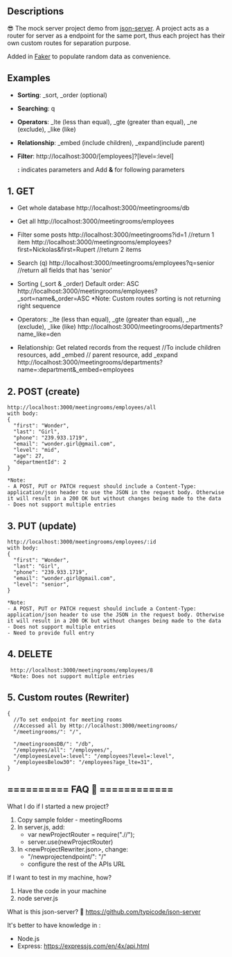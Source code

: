 ## Descriptions

😎 The mock server project demo from [json-server](https://github.com/typicode/json-server). A project acts as a router for server as a endpoint for the same port, thus each project has their own custom routes for separation purpose.

Added in [Faker](https://github.com/marak/Faker.js/) to populate random data as convenience.

## Examples
- **Sorting**: _sort, _order (optional)
- **Searching**: q
- **Operators**: _lte (less than equal), _gte (greater than equal), _ne (exclude), _like (like)
- **Relationship**: _embed (include children), _expand(include parent)
- **Filter**: http://localhost:3000/[employees]?[level=:level]

  **\:** indicates parameters and
  Add **&** for following parameters


## 1. GET
  - Get whole database
    http://localhost:3000/meetingrooms/db

  - Get all
    http://localhost:3000/meetingrooms/employees

  - Filter some posts
    http://localhost:3000/meetingrooms?id=1 //return 1 item
    http://localhost:3000/meetingrooms/employees?first=Nickolas&first=Rupert //return 2 items

  - Search (q)
    http://localhost:3000/meetingrooms/employees?q=senior
    //return all fields that has 'senior'

  - Sorting (_sort & _order)
    Default order: ASC
    http://localhost:3000/meetingrooms/employees?_sort=name&_order=ASC
    *Note: Custom routes sorting is not returning right sequence

  - Operators:  _lte (less than equal), _gte (greater than equal), _ne (exclude), _like (like)
    http://localhost:3000/meetingrooms/departments?name_like=den 
  
  - Relationship: Get related records from the request
    //To include children resources, add _embed
    //           parent resource, add _expand
    http://localhost:3000/meetingrooms/departments?name=:department&_embed=employees

## 2. POST (create)
    http://localhost:3000/meetingrooms/employees/all
    with body:
    {
      "first": "Wonder",
      "last": "Girl",
      "phone": "239.933.1719",
      "email": "wonder.girl@gmail.com",
      "level": "mid",
      "age": 27,
      "departmentId": 2
    }

    *Note:
    - A POST, PUT or PATCH request should include a Content-Type: application/json header to use the JSON in the request body. Otherwise it will result in a 200 OK but without changes being made to the data
    - Does not support multiple entries

## 3. PUT (update)
    http://localhost:3000/meetingrooms/employees/:id
    with body:
    {
      "first": "Wonder",
      "last": "Girl",
      "phone": "239.933.1719",
      "email": "wonder.girl@gmail.com",
      "level": "senior",
    }

    *Note:
    - A POST, PUT or PATCH request should include a Content-Type: application/json header to use the JSON in the request body. Otherwise it will result in a 200 OK but without changes being made to the data
    - Does not support multiple entries
    - Need to provide full entry

## 4. DELETE
     http://localhost:3000/meetingrooms/employees/8
     *Note: Does not support multiple entries

## 5. Custom routes (Rewriter)
    {
      //To set endpoint for meeting rooms
      //Accessed all by Http://localhost:3000/meetingrooms/
      "/meetingrooms/": "/",

      "/meetingroomsDB/": "/db",
      "/employees/all": "/employees/",
      "/employeesLevel=:level": "/employees?level=:level",
      "/employeesBelow30": "/employees?age_lte=31",
    }



## ========== FAQ 🙋 ============
What I do if I started a new project?
1. Copy sample folder - meetingRooms
2. In server.js, add:
    - var newProjectRouter = require("./<newProjectFolder>/<newProjectRoute>");
    - server.use(newProjectRouter)
3. In <newProjectRewriter.json>, change:
    - "/newprojectendpoint/": "/"
    - configure the rest of the APIs URL

If I want to test in my machine, how?
1. Have the code in your machine
2. node server.js

What is this json-server?
💁 https://github.com/typicode/json-server

It's better to have knowledge in :
- Node.js
- Express: https://expressjs.com/en/4x/api.html
